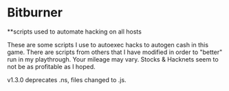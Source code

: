# Bitburner
**scripts used to automate hacking on all hosts

These are some scripts I use to autoexec hacks to autogen cash in this game.
There are scripts from others that I have modified in order to "better" run in my playthrough.
Your mileage may vary. Stocks & Hacknets seem to not be as profitable as I hoped.

v1.3.0 deprecates .ns, files changed to .js.
